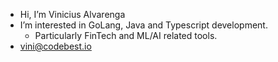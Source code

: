 - Hi, I’m Vinicius Alvarenga
- I’m interested in GoLang, Java and Typescript development.
  - Particularly FinTech and ML/AI related tools.
- vini@codebest.io
  

<!---
vini-alva/vini-alva is a ✨ special ✨ repository because its `README.md` (this file) appears on your GitHub profile.
You can click the Preview link to take a look at your changes.
--->
